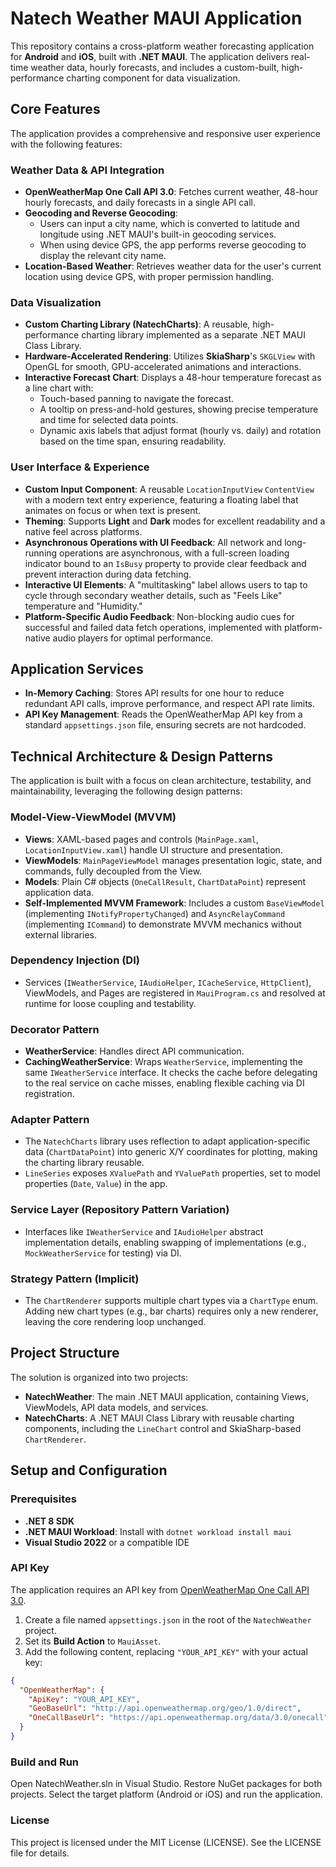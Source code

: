 # Natech Weather MAUI Application

This repository contains a cross-platform weather forecasting application for **Android** and **iOS**, built with **.NET MAUI**. The application delivers real-time weather data, hourly forecasts, and includes a custom-built, high-performance charting component for data visualization.

## Core Features

The application provides a comprehensive and responsive user experience with the following features:

### Weather Data & API Integration
- **OpenWeatherMap One Call API 3.0**: Fetches current weather, 48-hour hourly forecasts, and daily forecasts in a single API call.
- **Geocoding and Reverse Geocoding**:
  - Users can input a city name, which is converted to latitude and longitude using .NET MAUI's built-in geocoding services.
  - When using device GPS, the app performs reverse geocoding to display the relevant city name.
- **Location-Based Weather**: Retrieves weather data for the user's current location using device GPS, with proper permission handling.

### Data Visualization
- **Custom Charting Library (NatechCharts)**: A reusable, high-performance charting library implemented as a separate .NET MAUI Class Library.
- **Hardware-Accelerated Rendering**: Utilizes **SkiaSharp**'s `SKGLView` with OpenGL for smooth, GPU-accelerated animations and interactions.
- **Interactive Forecast Chart**: Displays a 48-hour temperature forecast as a line chart with:
  - Touch-based panning to navigate the forecast.
  - A tooltip on press-and-hold gestures, showing precise temperature and time for selected data points.
  - Dynamic axis labels that adjust format (hourly vs. daily) and rotation based on the time span, ensuring readability.

### User Interface & Experience
- **Custom Input Component**: A reusable `LocationInputView` `ContentView` with a modern text entry experience, featuring a floating label that animates on focus or when text is present.
- **Theming**: Supports **Light** and **Dark** modes for excellent readability and a native feel across platforms.
- **Asynchronous Operations with UI Feedback**: All network and long-running operations are asynchronous, with a full-screen loading indicator bound to an `IsBusy` property to provide clear feedback and prevent interaction during data fetching.
- **Interactive UI Elements**: A "multitasking" label allows users to tap to cycle through secondary weather details, such as "Feels Like" temperature and "Humidity."
- **Platform-Specific Audio Feedback**: Non-blocking audio cues for successful and failed data fetch operations, implemented with platform-native audio players for optimal performance.

## Application Services
- **In-Memory Caching**: Stores API results for one hour to reduce redundant API calls, improve performance, and respect API rate limits.
- **API Key Management**: Reads the OpenWeatherMap API key from a standard `appsettings.json` file, ensuring secrets are not hardcoded.

## Technical Architecture & Design Patterns
The application is built with a focus on clean architecture, testability, and maintainability, leveraging the following design patterns:

### Model-View-ViewModel (MVVM)
- **Views**: XAML-based pages and controls (`MainPage.xaml`, `LocationInputView.xaml`) handle UI structure and presentation.
- **ViewModels**: `MainPageViewModel` manages presentation logic, state, and commands, fully decoupled from the View.
- **Models**: Plain C# objects (`OneCallResult`, `ChartDataPoint`) represent application data.
- **Self-Implemented MVVM Framework**: Includes a custom `BaseViewModel` (implementing `INotifyPropertyChanged`) and `AsyncRelayCommand` (implementing `ICommand`) to demonstrate MVVM mechanics without external libraries.

### Dependency Injection (DI)
- Services (`IWeatherService`, `IAudioHelper`, `ICacheService`, `HttpClient`), ViewModels, and Pages are registered in `MauiProgram.cs` and resolved at runtime for loose coupling and testability.

### Decorator Pattern
- **WeatherService**: Handles direct API communication.
- **CachingWeatherService**: Wraps `WeatherService`, implementing the same `IWeatherService` interface. It checks the cache before delegating to the real service on cache misses, enabling flexible caching via DI registration.

### Adapter Pattern
- The `NatechCharts` library uses reflection to adapt application-specific data (`ChartDataPoint`) into generic X/Y coordinates for plotting, making the charting library reusable.
- `LineSeries` exposes `XValuePath` and `YValuePath` properties, set to model properties (`Date`, `Value`) in the app.

### Service Layer (Repository Pattern Variation)
- Interfaces like `IWeatherService` and `IAudioHelper` abstract implementation details, enabling swapping of implementations (e.g., `MockWeatherService` for testing) via DI.

### Strategy Pattern (Implicit)
- The `ChartRenderer` supports multiple chart types via a `ChartType` enum. Adding new chart types (e.g., bar charts) requires only a new renderer, leaving the core rendering loop unchanged.

## Project Structure
The solution is organized into two projects:
- **NatechWeather**: The main .NET MAUI application, containing Views, ViewModels, API data models, and services.
- **NatechCharts**: A .NET MAUI Class Library with reusable charting components, including the `LineChart` control and SkiaSharp-based `ChartRenderer`.

## Setup and Configuration

### Prerequisites
- **.NET 8 SDK**
- **.NET MAUI Workload**: Install with `dotnet workload install maui`
- **Visual Studio 2022** or a compatible IDE

### API Key
The application requires an API key from [OpenWeatherMap One Call API 3.0](https://openweathermap.org/api/one-call-3).

1. Create a file named `appsettings.json` in the root of the `NatechWeather` project.
2. Set its **Build Action** to `MauiAsset`.
3. Add the following content, replacing `"YOUR_API_KEY"` with your actual key:

```json
{
  "OpenWeatherMap": {
    "ApiKey": "YOUR_API_KEY",
    "GeoBaseUrl": "http://api.openweathermap.org/geo/1.0/direct",
    "OneCallBaseUrl": "https://api.openweathermap.org/data/3.0/onecall"
  }
}
```
### Build and Run
Open NatechWeather.sln in Visual Studio.
Restore NuGet packages for both projects.
Select the target platform (Android or iOS) and run the application.

### License
This project is licensed under the MIT License (LICENSE). See the LICENSE file for details.


